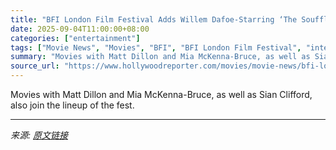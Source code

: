 ```yaml
---
title: "BFI London Film Festival Adds Willem Dafoe-Starring ‘The Souffleur,’ Paolo Sorrentino’s ‘La Grazia’"
date: 2025-09-04T11:00:00+08:00
categories: ["entertainment"]
tags: ["Movie News", "Movies", "BFI", "BFI London Film Festival", "international", "London Film Festival", "Matt Dillon", "Mia McKenna-Bruce", "Paolo Sorrentino", "Willem Dafoe"]
summary: "Movies with Matt Dillon and Mia McKenna-Bruce, as well as Sian Clifford, also join the lineup of the fest."
source_url: "https://www.hollywoodreporter.com/movies/movie-news/bfi-london-film-festival-willem-dafoe-paolo-sorrentino-1236361015/"
---
```


Movies with Matt Dillon and Mia McKenna-Bruce, as well as Sian Clifford, also join the lineup of the fest.

---

*来源: [原文链接](https://www.hollywoodreporter.com/movies/movie-news/bfi-london-film-festival-willem-dafoe-paolo-sorrentino-1236361015/)*
